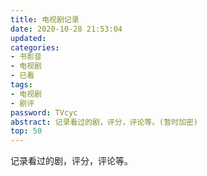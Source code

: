 ```yaml
---
title: 电视剧记录
date: 2020-10-28 21:53:04
updated: 
categories:
- 书影音
- 电视剧
- 已看
tags: 
- 电视剧
- 剧评
password: TVcyc
abstract: 记录看过的剧，评分，评论等。(暂时加密)
top: 50
---
```


记录看过的剧，评分，评论等。

<!--less-->